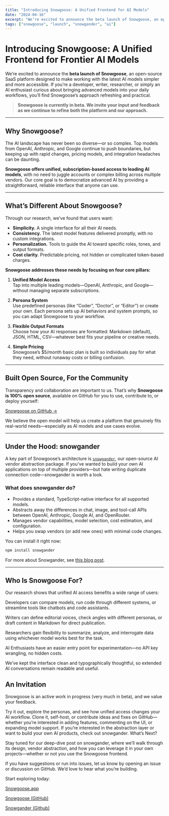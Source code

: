 ```yaml
---
title: "Introducing Snowgoose: A Unified Frontend for AI Models"
date: "2024-04-16"
excerpt: "We’re excited to announce the beta launch of Snowgoose, an open-source SaaS platform designed to make working with the latest AI models simpler and more accessible."
tags: ["snowgoose", "launch", "snowgander", "ai"]
---
```


# Introducing Snowgoose: A Unified Frontend for Frontier AI Models

We’re excited to announce the **beta launch of Snowgoose**, an open-source SaaS platform designed to make working with the latest AI models simpler and more accessible. If you’re a developer, writer, researcher, or simply an AI enthusiast curious about bringing advanced models into your daily workflows, you’ll find Snowgoose’s approach refreshing and practical.

> **Snowgoose is currently in beta. We invite your input and feedback as we continue to refine both the platform and our approach.**

---

## Why Snowgoose?

The AI landscape has never been so diverse—or so complex. Top models from OpenAI, Anthropic, and Google continue to push boundaries, but keeping up with rapid changes, pricing models, and integration headaches can be daunting.

**Snowgoose offers unified, subscription-based access to leading AI models**, with no need to juggle accounts or complex billing across multiple vendors. Our core goal is to democratize advanced AI by providing a straightforward, reliable interface that anyone can use.

---

## What’s Different About Snowgoose?

Through our research, we’ve found that users want:

- **Simplicity.** A single interface for all their AI needs.
- **Consistency.** The latest model features delivered promptly, with no custom integrations.
- **Personalization.** Tools to guide the AI toward specific roles, tones, and output formats.
- **Cost clarity.** Predictable pricing, not hidden or complicated token-based charges.

**Snowgoose addresses these needs by focusing on four core pillars:**

1. **Unified Model Access**  
   Tap into multiple leading models—OpenAI, Anthropic, and Google—without managing separate subscriptions.

2. **Persona System**  
   Use predefined personas (like “Coder”, “Doctor”, or “Editor”) or create your own. Each persona sets up AI behaviors and system prompts, so you can adapt Snowgoose to your workflow.

3. **Flexible Output Formats**  
   Choose how your AI responses are formatted: Markdown (default), JSON, HTML, CSV—whatever best fits your pipeline or creative needs.

4. **Simple Pricing**  
   Snowgoose’s $5/month basic plan is built so individuals pay for what they need, without runaway costs or billing confusion.

---

## Built Open Source, For the Community

Transparency and collaboration are important to us. That’s why **Snowgoose is 100% open source**, available on GitHub for you to use, contribute to, or deploy yourself:

[Snowgoose on GitHub →](https://github.com/loneyeti/snowgoose)

We believe the open model will help us create a platform that genuinely fits real-world needs—especially as AI models and use cases evolve.

---

## Under the Hood: snowgander

A key part of Snowgoose’s architecture is [`snowgander`](https://github.com/loneyeti/snowgander), our open-source AI vendor abstraction package. If you’ve wanted to build your own AI applications on top of multiple providers—but hate writing duplicate connection code—snowgander is worth a look.

### What does snowgander do?

- Provides a standard, TypeScript-native interface for all supported models.
- Abstracts away the differences in chat, image, and tool-call APIs between OpenAI, Anthropic, Google AI, and OpenRouter.
- Manages vendor capabilities, model selection, cost estimation, and configuration.
- Helps you swap vendors (or add new ones) with minimal code changes.

You can install it right now:

```bash
npm install snowgander
```

For more about Snowgander, see [this blog post](https://snowgoose.app/blog/introducing-snowgander-ai-abstraction-layer).

---

## Who Is Snowgoose For?

Our research shows that unified AI access benefits a wide range of users:

Developers can compare models, run code through different systems, or streamline tools like chatbots and code assistants.

Writers can define editorial voices, check angles with different personas, or draft content in Markdown for direct publication.

Researchers gain flexibility to summarize, analyze, and interrogate data using whichever model works best for the task.

AI Enthusiasts have an easier entry point for experimentation—no API key wrangling, no hidden costs.

We’ve kept the interface clean and typographically thoughtful, so extended AI conversations remain readable and useful.

## An Invitation

Snowgoose is an active work in progress (very much in beta), and we value your feedback.

Try it out, explore the personas, and see how unified access changes your AI workflow.
Clone it, self-host, or contribute ideas and fixes on GitHub—whether you’re interested in adding features, commenting on the UI, or expanding model support.
If you’re interested in the abstraction layer or want to build your own AI products, check out snowgander.
What’s Next?

Stay tuned for our deep-dive post on snowgander, where we’ll walk through its design, vendor abstraction, and how you can leverage it in your own projects—whether or not you use the Snowgoose frontend.

If you have suggestions or run into issues, let us know by opening an issue or discussion on GitHub. We’d love to hear what you’re building.

Start exploring today:

[Snowgoose.app](https://snowgoose.app)

[Snowgoose (GitHub)](https://github.com/loneyeti/snowgoose)

[Snowgander (Github)](https://github.com/loneyeti/snowgander)
